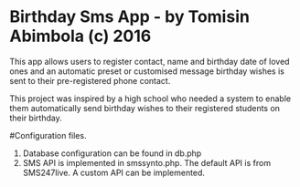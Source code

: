 # Birthday Sms App - by Tomisin Abimbola (c) 2016

This app allows users to register contact, name and birthday date of loved ones and an automatic preset or customised message birthday wishes is sent to their pre-registered phone contact. 

This project was inspired by a high school who needed a system to enable them automatically send birthday wishes to their registered students on their birthday. 

#Configuration files.

1.  Database configuration can be found in db.php
2. SMS API is implemented in smssynto.php. The default API is from SMS247live. A custom API can be implemented.
